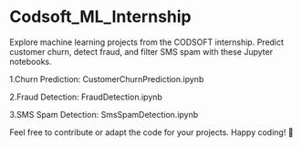 # Codsoft_ML_Internship

Explore machine learning projects from the CODSOFT internship. Predict customer churn, detect fraud, and filter SMS spam with these Jupyter notebooks.

1.Churn Prediction: CustomerChurnPrediction.ipynb

2.Fraud Detection: FraudDetection.ipynb

3.SMS Spam Detection: SmsSpamDetection.ipynb

Feel free to contribute or adapt the code for your projects. Happy coding! 🚀
